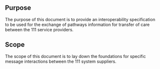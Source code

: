 ## Purpose
The purpose of this document is to provide an interoperability specification to be used for the
exchange of pathways information for transfer of care between the 111 service providers.

## Scope
The scope of this document is to lay down the foundations for specific message interactions
between the 111 system suppliers.
